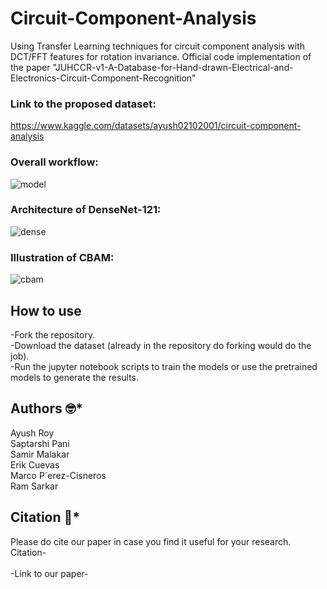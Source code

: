 # Circuit-Component-Analysis

Using Transfer Learning techniques for circuit component analysis with DCT/FFT features for rotation invariance. Official code implementation of the paper "JUHCCR-v1-A-Database-for-Hand-drawn-Electrical-and-Electronics-Circuit-Component-Recognition"

### Link to the proposed dataset:
https://www.kaggle.com/datasets/ayush02102001/circuit-component-analysis

### Overall workflow:
![model](https://user-images.githubusercontent.com/94052139/233798784-679c04d0-884d-4506-9a78-d389742a40f3.png)

### Architecture of DenseNet-121:
![dense](https://user-images.githubusercontent.com/94052139/233798528-cffc9204-799f-44c3-b39a-272605d58160.png)
### Illustration of CBAM:
![cbam](https://user-images.githubusercontent.com/94052139/233798759-0d18aa78-b5ab-4f9c-bac5-f733080748ae.png)

## How to use
-Fork the repository.<br/>
-Download the dataset (already in the repository do forking would do the job).<br/>
-Run the jupyter notebook scripts to train the models or use the pretrained models to generate the results.<br/>

## Authors :nerd_face:*
Ayush Roy<br/>
Saptarshi Pani<br/>
Samir Malakar<br/>
Erik Cuevas<br/>
Marco P´erez-Cisneros<br/>
Ram Sarkar<br/>

## Citation :thinking:*
Please do cite our paper in case you find it useful for your research.<br/>
Citation-<br/>
<br/>
-Link to our paper-<br/>
